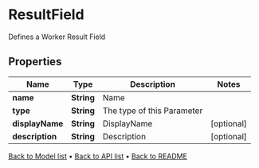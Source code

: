 

# ResultField

Defines a Worker Result Field

## Properties

| Name | Type | Description | Notes |
|------------ | ------------- | ------------- | -------------|
|**name** | **String** | Name |  |
|**type** | **String** | The type of this Parameter |  |
|**displayName** | **String** | DisplayName |  [optional] |
|**description** | **String** | Description |  [optional] |



[Back to Model list](../README.md#documentation-for-models) &#8226; [Back to API list](../README.md#documentation-for-api-endpoints) &#8226; [Back to README](../README.md)


